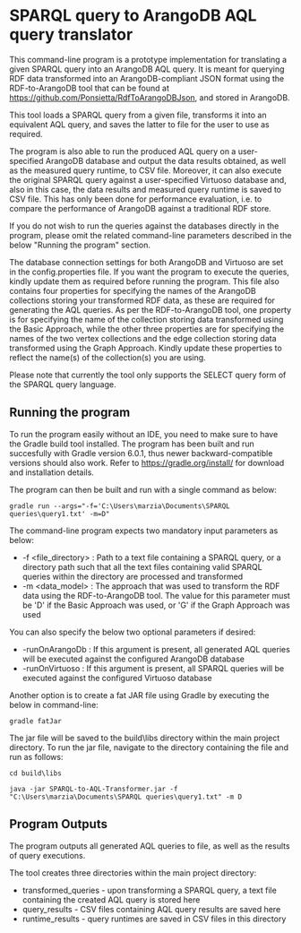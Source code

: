 # SPARQL query to ArangoDB AQL query translator

This command-line program is a prototype implementation for translating a given SPARQL query into an ArangoDB AQL query. 
It is meant for querying RDF data transformed into an ArangoDB-compliant JSON format using the RDF-to-ArangoDB tool that can be found at https://github.com/Ponsietta/RdfToArangoDBJson, and stored in ArangoDB. 

This tool loads a SPARQL query from a given file, transforms it into an equivalent AQL query, and saves the latter to file for the user to use as required.

The program is also able to run the produced AQL query on a user-specified ArangoDB database and output the data results obtained, as well as the measured query runtime, to CSV file. Moreover, it can also execute the original SPARQL query against a user-specified Virtuoso database and, also in this case, the data results and measured query runtime is saved to CSV file. This has only been done for performance evaluation, i.e. to compare the performance of ArangoDB against a traditional RDF store. 

If you do not wish to run the queries against the databases directly in the program, please omit the related command-line parameters described in the below "Running the program" section.

The database connection settings for both ArangoDB and Virtuoso are set in the config.properties file. If you want the program to execute the queries, kindly update them as required before running the program. This file also contains four properties for specifying the names of the ArangoDB collections storing your transformed RDF data, as these are required for generating the AQL queries. As per the RDF-to-ArangoDB tool, one property is for specifying the name of the collection storing data transformed using the Basic Approach, while the other three properties are for specifying the names of the two vertex collections and the edge collection storing data transformed using the Graph Approach. Kindly update these properties to reflect the name(s) of the collection(s) you are using.

Please note that currently the tool only supports the SELECT query form of the SPARQL query language.

## Running the program

To run the program easily without an IDE, you need to make sure to have the Gradle build tool installed. The program has been built and run succesfully with Gradle version 6.0.1, thus newer backward-compatible versions should also work. Refer to https://gradle.org/install/ for download and installation details.

The program can then be built and run with a single command as below:

    gradle run --args="-f='C:\Users\marzia\Documents\SPARQL queries\query1.txt' -m=D"

The command-line program expects two mandatory input parameters as below:
- -f <file_directory> : Path to a text file containing a SPARQL query, or a directory path such that all the text files containing valid SPARQL queries within the directory are processed and transformed
- -m <data_model> : The approach that was used to transform the RDF data using the RDF-to-ArangoDB tool. The value for this parameter must be 'D' if the Basic Approach was used, or 'G' if the Graph Approach was used

You can also specify the below two optional parameters if desired:
- -runOnArangoDb : If this argument is present, all generated AQL queries will be executed against the configured ArangoDB database
- -runOnVirtuoso : If this argument is present, all SPARQL queries will be executed against the configured Virtuoso database

Another option is to create a fat JAR file using Gradle by executing the below in command-line:

    gradle fatJar
    
The jar file will be saved to the build\libs directory within the main project directory. To run the jar file, navigate to the directory containing the file and run as follows:

    cd build\libs

    java -jar SPARQL-to-AQL-Transformer.jar -f "C:\Users\marzia\Documents\SPARQL queries\query1.txt" -m D

## Program Outputs

The program outputs all generated AQL queries to file, as well as the results of query executions.

The tool creates three directories within the main project directory:
- transformed_queries - upon transforming a SPARQL query, a text file containing the created AQL query is stored here
- query_results - CSV files containing AQL query results are saved here
- runtime_results - query runtimes are saved in CSV files in this directory

